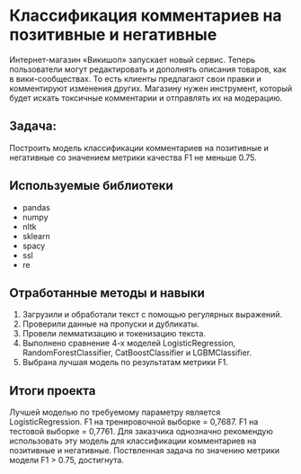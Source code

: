 # Классификация комментариев на позитивные и негативные

Интернет-магазин «Викишоп» запускает новый сервис. Теперь пользователи могут редактировать и дополнять описания товаров, как в вики-сообществах. То есть клиенты предлагают свои правки и комментируют изменения других. Магазину нужен инструмент, который будет искать токсичные комментарии и отправлять их на модерацию. 

## Задача:

Построить модель классификации комментариев на позитивные и негативные со значением метрики качества F1 не меньше 0.75. 

## Используемые библиотеки
- pandas
- numpy
- nltk
- sklearn
- spacy
- ssl
- re

## Отработанные методы и навыки
1. Загрузили и обработали текст с помощью регулярных выражений.
2. Проверили данные на пропуски и дубликаты. 
3. Провели лемматизацию и токенизацию текста. 
4. Выполнено сравнение 4-х моделей LogisticRegression, RandomForestClassifier, CatBoostClassifier и LGBMClassifier.
5. Выбрана лучшая модель по результатам метрики F1.

## Итоги проекта

Лучшей моделью по требуемому параметру является LogisticRegression. F1 на тренировочной выборке = 0,7687. F1 на тестовой выборке = 0,7761. Для заказчика однозначно рекомендую использовать эту модель для классификации комментариев на позитивные и негативные. Поствленная задача по значению метрики модели F1 > 0.75, достигнута. 

```python
